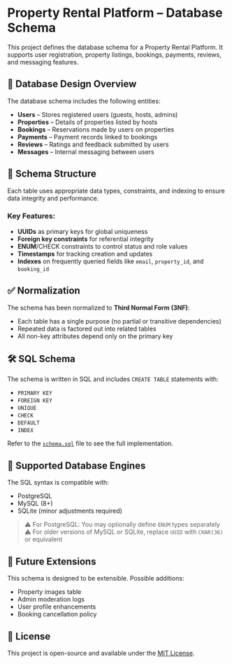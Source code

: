 # Property Rental Platform – Database Schema

This project defines the database schema for a Property Rental Platform. It supports user registration, property listings, bookings, payments, reviews, and messaging features.

## 📐 Database Design Overview

The database schema includes the following entities:

- **Users** – Stores registered users (guests, hosts, admins)
- **Properties** – Details of properties listed by hosts
- **Bookings** – Reservations made by users on properties
- **Payments** – Payment records linked to bookings
- **Reviews** – Ratings and feedback submitted by users
- **Messages** – Internal messaging between users

## 🧱 Schema Structure

Each table uses appropriate data types, constraints, and indexing to ensure data integrity and performance.

### Key Features:

- **UUIDs** as primary keys for global uniqueness
- **Foreign key constraints** for referential integrity
- **ENUM**/CHECK constraints to control status and role values
- **Timestamps** for tracking creation and updates
- **Indexes** on frequently queried fields like `email`, `property_id`, and `booking_id`

## ✅ Normalization

The schema has been normalized to **Third Normal Form (3NF)**:
- Each table has a single purpose (no partial or transitive dependencies)
- Repeated data is factored out into related tables
- All non-key attributes depend only on the primary key

## 🛠️ SQL Schema

The schema is written in SQL and includes `CREATE TABLE` statements with:
- `PRIMARY KEY`
- `FOREIGN KEY`
- `UNIQUE`
- `CHECK`
- `DEFAULT`
- `INDEX`

Refer to the [`schema.sql`](#) file to see the full implementation.

## 💾 Supported Database Engines

The SQL syntax is compatible with:
- PostgreSQL
- MySQL (8+)
- SQLite (minor adjustments required)

> ⚠️ For PostgreSQL: You may optionally define `ENUM` types separately  
> ⚠️ For older versions of MySQL or SQLite, replace `UUID` with `CHAR(36)` or equivalent

## 🚀 Future Extensions

This schema is designed to be extensible. Possible additions:
- Property images table
- Admin moderation logs
- User profile enhancements
- Booking cancellation policy

## 📄 License

This project is open-source and available under the [MIT License](LICENSE).
